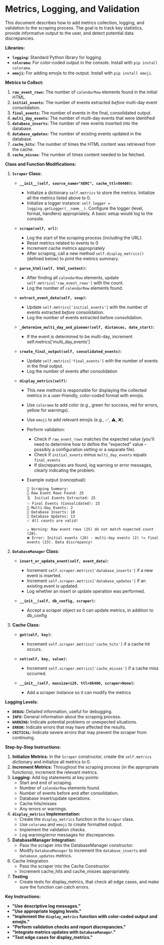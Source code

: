 # Metrics, Logging, and Validation

This document describes how to add metrics collection, logging, and validation to the scraping process. The goal is to track key statistics, provide informative output to the user, and detect potential data discrepancies.

**Libraries:**

*   **`logging`:** Standard Python library for logging.
*   **`colorama`:** For color-coded output in the console. Install with `pip install colorama`.
*   **`emoji`:** For adding emojis to the output. Install with `pip install emoji`.

**Metrics to Collect:**

1.  **`raw_event_rows`:** The number of `calendarRow` elements found in the initial HTML.
2.  **`initial_events`:** The number of events extracted *before* multi-day event consolidation.
3.  **`final_events`:** The number of events in the final, consolidated output.
4.  **`multi_day_events`:**  The number of multi-day events that were identified
5.   **`database_inserts`:** The number of new events inserted into the database.
6.  **`database_updates`:** The number of existing events updated in the database.
7.   **`cache_hits`:** The number of times the HTML content was retrieved from the cache.
8. **`cache_misses`**: The number of times content needed to be fetched.

**Class and Function Modifications:**

1.  **`Scraper` Class:**

    *   **`__init__(self, source_name="AERC", cache_ttl=86400)`:**
        *   Initialize a dictionary `self.metrics` to store the metrics.  Initialize all the metrics listed above to 0.
        *   Initialize a logger instance: `self.logger = logging.getLogger(__name__)`. Configure the logger (level, format, handlers) appropriately. A basic setup would log to the console.

    *   **`scrape(self, url)`:**
        *   Log the start of the scraping process (including the URL).
        *   Reset metrics related to events to 0
        *   Increment cache metrics appropriately
        *   After scraping, call a new method `self.display_metrics()` (defined below) to print the metrics summary.

    *   **`parse_html(self, html_content)`:**
        *   After finding all `calendarRow` elements, update `self.metrics['raw_event_rows']` with the count.
        *   Log the number of `calendarRow` elements found.

    *   **`extract_event_data(self, soup)`:**
        *   Update `self.metrics['initial_events']` with the number of events extracted *before* consolidation.
        *   Log the number of events extracted before consolidation.

    *   **`_determine_multi_day_and_pioneer(self, distances, date_start)`:**
        *   If the event is determined to be multi-day, increment self.metrics['multi_day_events']

    *   **`create_final_output(self, consolidated_events)`:**
        *   Update `self.metrics['final_events']` with the number of events in the final output.
        * Log the number of events after consolidation

    *   **`display_metrics(self)`:**
        *   This new method is responsible for displaying the collected metrics in a user-friendly, color-coded format with emojis.
        *   Use `colorama` to add color (e.g., green for success, red for errors, yellow for warnings).
        *   Use `emoji` to add relevant emojis (e.g., ✅, ⚠️, ❌).
        *   Perform validation:
            *   Check if `raw_event_rows` matches the expected value (you'll need to determine how to define the "expected" value – possibly a configuration setting or a separate file).
            *   Check if `initial_events` minus `multi_day_events` equals `final_events`
            *   If discrepancies are found, log warning or error messages, clearly indicating the problem.
        *   Example output (conceptual):

            ```
            🚀 Scraping Summary:
            📜 Raw Event Rows Found: 25
            🗓️  Initial Events Extracted: 25
            ✨ Final Events (Consolidated): 23
            📅 Multi-Day Events: 2
            💾 Database Inserts: 10
            🔄 Database Updates: 13
            ✅ All counts are valid!

            ⚠️ Warning: Raw event rows (25) do not match expected count (20).
            ❌ Error: Initial events (26) - multi-day events (2) != final events (23). Data discrepancy!
            ```

2.  **`DatabaseManager` Class:**

    *   **`insert_or_update_event(self, event_data)`:**
        *   Increment `self.scraper.metrics['database_inserts']` if a new event is inserted.
        *   Increment `self.scraper.metrics['database_updates']` if an existing event is updated.
        *   Log whether an insert or update operation was performed.

    *   **`__init__(self, db_config, scraper)`:**
         *  Accept a scraper object so it can update metrics, in addition to db_config

3. **Cache Class:**
    *  **`get(self, key)`:**
        *  Increment `self.scraper.metrics['cache_hits']` if a cache hit occurs.

    *  **`set(self, key, value)`:**
        * Increment `self.scraper.metrics['cache_misses']` if a cache miss occurred.

    *   **`__init__(self, maxsize=128, ttl=86400, scraper=None)`:**
        * Add a scraper instance so it can modify the metrics

**Logging Levels:**

*   **`DEBUG`:** Detailed information, useful for debugging.
*   **`INFO`:** General information about the scraping process.
*   **`WARNING`:** Indicate potential problems or unexpected situations.
*   **`ERROR`:** Indicate errors that may have affected the results.
*   **`CRITICAL`:** Indicate severe errors that may prevent the scraper from continuing.

**Step-by-Step Instructions:**

1.  **Initialize Metrics:** In the `Scraper` constructor, create the `self.metrics` dictionary and initialize all metrics to 0.
2.  **Increment Metrics:** Throughout the scraping process (in the appropriate functions), increment the relevant metrics.
3.  **Logging:** Add log statements at key points:
    *   Start and end of scraping.
    *   Number of `calendarRow` elements found.
    *   Number of events before and after consolidation.
    *   Database insert/update operations.
    *   Cache hits/misses
    *   Any errors or warnings.
4.  **`display_metrics` Implementation:**
    *   Create the `display_metrics` function in the `Scraper` class.
    *   Use `colorama` and `emoji` to create formatted output.
    *   Implement the validation checks.
    *   Log warning/error messages for discrepancies.
5.  **DatabaseManager Integration:**
    * Pass the scraper into the DatabaseManager constructor.
    *   Modify `DatabaseManager` to increment the `database_inserts` and `database_updates` metrics.
6. Cache Integration
    * Pass the scraper into the Cache Constructor.
    * Increment cache_hits and cache_misses appropriately.
7. **Testing**
    * Create tests for display_metrics, that check all edge cases, and make sure the function can catch errors.

**Key Instructions:**

*   **"Use descriptive log messages."**
*   **"Use appropriate logging levels."**
*   **"Implement the `display_metrics` function with color-coded output and emojis."**
*   **"Perform validation checks and report discrepancies."**
*   **"Integrate metrics updates with `DatabaseManager`."**
* **"Test edge cases for display_metrics."**
